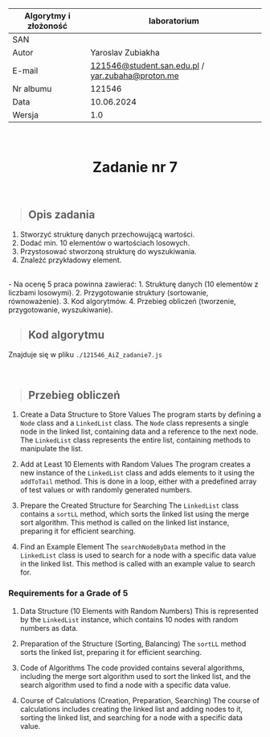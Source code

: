 <div align="center">

| Algorytmy i złożoność | laboratorium |
|-----------------------|--------------|
| SAN                   |              |
| Autor                 | Yaroslav Zubiakha |
| E-mail                | 121546@student.san.edu.pl / yar.zubaha@proton.me |
| Nr albumu             | 121546       |
| Data                  | 10.06.2024   |
| Wersja                | 1.0          |

<br>

# **Zadanie nr 7** 

</div>

<br>

> ## Opis zadania
1. Stworzyć strukturę danych przechowującą wartości.
2. Dodać min. 10 elementów o wartościach losowych.
3. Przystosować stworzoną strukturę do wyszukiwania.
4. Znaleźć przykładowy element.
<br>
- Na ocenę 5 praca powinna zawierać:
1. Strukturę danych (10 elementów z liczbami losowymi).
2. Przygotowanie struktury (sortowanie, równoważenie).
3. Kod algorytmów.
4. Przebieg obliczeń (tworzenie, przygotowanie, wyszukiwanie).

<br>

> ## Kod algorytmu
Znajduje się w pliku `./121546_AiZ_zadanie7.js`

<br>

> ## Przebieg obliczeń

1. Create a Data Structure to Store Values
The program starts by defining a `Node` class and a `LinkedList` class. The `Node` class represents a single node in the linked list, containing data and a reference to the next node. The `LinkedList` class represents the entire list, containing methods to manipulate the list.

2. Add at Least 10 Elements with Random Values
The program creates a new instance of the `LinkedList` class and adds elements to it using the `addToTail` method. This is done in a loop, either with a predefined array of test values or with randomly generated numbers.

3. Prepare the Created Structure for Searching
The `LinkedList` class contains a `sortLL` method, which sorts the linked list using the merge sort algorithm. This method is called on the linked list instance, preparing it for efficient searching.

4. Find an Example Element
The `searchNodeByData` method in the `LinkedList` class is used to search for a node with a specific data value in the linked list. This method is called with an example value to search for.

### Requirements for a Grade of 5

1. Data Structure (10 Elements with Random Numbers)
This is represented by the `LinkedList` instance, which contains 10 nodes with random numbers as data.

2. Preparation of the Structure (Sorting, Balancing)
The `sortLL` method sorts the linked list, preparing it for efficient searching.

3. Code of Algorithms
The code provided contains several algorithms, including the merge sort algorithm used to sort the linked list, and the search algorithm used to find a node with a specific data value.

4. Course of Calculations (Creation, Preparation, Searching)
The course of calculations includes creating the linked list and adding nodes to it, sorting the linked list, and searching for a node with a specific data value.
